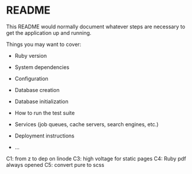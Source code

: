 # README

This README would normally document whatever steps are necessary to get the
application up and running.

Things you may want to cover:

* Ruby version

* System dependencies

* Configuration

* Database creation

* Database initialization

* How to run the test suite

* Services (job queues, cache servers, search engines, etc.)

* Deployment instructions

* ...

C1: from z to dep on linode
C3: high voltage for static pages
C4: Ruby pdf always opened
C5: convert pure to scss